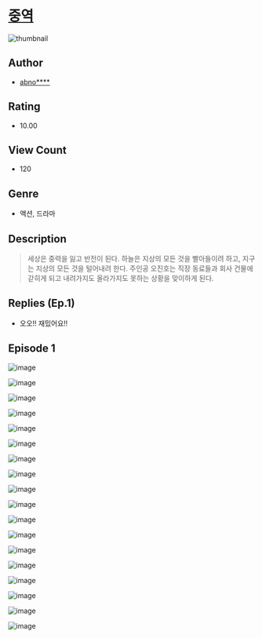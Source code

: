 # [중역](https://comic.naver.com/challenge/list?titleId=810287)
![thumbnail](https://image-comic.pstatic.net/user_contents_data/challenge_comic/2023/05/23/359721/upload_4135770344816795952_480x623.jpeg)

## Author
- [abno****](https://comic.naver.com/artistTitle?id=359721)

## Rating
- 10.00

## View Count
- 120

## Genre
- 액션, 드라마

## Description
> 세상은 중력을 잃고 반전이 된다. 하늘은 지상의 모든 것을 빨아들이려 하고, 지구는 지상의 모든 것을 털어내려 한다. 주인공 오진호는 직장 동료들과 회사 건물에 갇히게 되고 내려가지도 올라가지도 못하는 상황을 맞이하게 된다.

## Replies (Ep.1)
- 오오!! 재밌어요!!

## Episode 1
![image](https://image-comic.pstatic.net/user_contents_data/challenge_comic/2023/05/23/359721/upload_3631134282651678052.jpeg)

![image](https://image-comic.pstatic.net/user_contents_data/challenge_comic/2023/05/23/359721/upload_3906362736152621414.jpeg)

![image](https://image-comic.pstatic.net/user_contents_data/challenge_comic/2023/05/23/359721/upload_7292788164567381560.jpeg)

![image](https://image-comic.pstatic.net/user_contents_data/challenge_comic/2023/05/23/359721/upload_7363721168630015281.jpeg)

![image](https://image-comic.pstatic.net/user_contents_data/challenge_comic/2023/05/23/359721/upload_3847544336610111586.jpeg)

![image](https://image-comic.pstatic.net/user_contents_data/challenge_comic/2023/05/23/359721/upload_7365183307889456997.jpeg)

![image](https://image-comic.pstatic.net/user_contents_data/challenge_comic/2023/05/23/359721/upload_7161910220333267298.jpeg)

![image](https://image-comic.pstatic.net/user_contents_data/challenge_comic/2023/05/23/359721/upload_3760850275781390947.jpeg)

![image](https://image-comic.pstatic.net/user_contents_data/challenge_comic/2023/05/23/359721/upload_3847820326192047713.jpeg)

![image](https://image-comic.pstatic.net/user_contents_data/challenge_comic/2023/05/23/359721/upload_3689964559289102897.jpeg)

![image](https://image-comic.pstatic.net/user_contents_data/challenge_comic/2023/05/23/359721/upload_3760564204434896440.jpeg)

![image](https://image-comic.pstatic.net/user_contents_data/challenge_comic/2023/05/23/359721/upload_3559589060884640056.jpeg)

![image](https://image-comic.pstatic.net/user_contents_data/challenge_comic/2023/05/23/359721/upload_7291948154108589366.jpeg)

![image](https://image-comic.pstatic.net/user_contents_data/challenge_comic/2023/05/23/359721/upload_3631650834076676917.jpeg)

![image](https://image-comic.pstatic.net/user_contents_data/challenge_comic/2023/05/23/359721/upload_3474868391442932068.jpeg)

![image](https://image-comic.pstatic.net/user_contents_data/challenge_comic/2023/05/23/359721/upload_3473231013312946997.jpeg)

![image](https://image-comic.pstatic.net/user_contents_data/challenge_comic/2023/05/23/359721/upload_4050198623313671481.jpeg)

![image](https://image-comic.pstatic.net/user_contents_data/challenge_comic/2023/05/23/359721/upload_7076391112149394278.jpeg)
